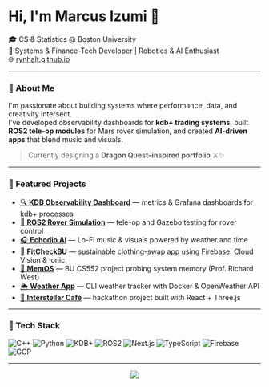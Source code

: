 # Hi, I'm Marcus Izumi 👋  
🎓 CS & Statistics @ Boston University  
💼 Systems & Finance-Tech Developer | Robotics & AI Enthusiast  
🌐 [rynhalt.github.io](https://rynhalt.github.io)

---

### 🧭 About Me
I'm passionate about building systems where performance, data, and creativity intersect.  
I've developed observability dashboards for **kdb+ trading systems**, built **ROS2 tele-op modules** for Mars rover simulation, and created **AI-driven apps** that blend music and visuals.

> Currently designing a **Dragon Quest–inspired portfolio** ⚔️✨

---

### 🚀 Featured Projects
- [🔍 **KDB Observability Dashboard**](https://github.com/Rynhalt/kdb-observability) — metrics & Grafana dashboards for kdb+ processes  
- [🤖 **ROS2 Rover Simulation**](https://github.com/Rynhalt/ros2-rover) — tele-op and Gazebo testing for rover control  
- [🎧 **Echodio AI**](https://github.com/Rynhalt/echodio) — Lo-Fi music & visuals powered by weather and time  
- [🧥 **FitCheckBU**](https://github.com/Rynhalt/FitCheckBU) — sustainable clothing-swap app using Firebase, Cloud Vision & Ionic  
- [💾 **MemOS**](https://github.com/Rynhalt/memOS) — BU CS552 project probing system memory (Prof. Richard West)  
- [🌦 **Weather App**](https://github.com/Rynhalt/weather-app) — CLI weather tracker with Docker & OpenWeather API  
- [🌌 **Interstellar Café**](https://github.com/Rynhalt/interstellar-cafe) — hackathon project built with React + Three.js

---

### 🧰 Tech Stack
![C++](https://img.shields.io/badge/-C++-00599C?logo=cplusplus)
![Python](https://img.shields.io/badge/-Python-3776AB?logo=python)
![KDB+](https://img.shields.io/badge/-KDB+-black)
![ROS2](https://img.shields.io/badge/-ROS2-22314E)
![Next.js](https://img.shields.io/badge/-Next.js-000000?logo=nextdotjs)
![TypeScript](https://img.shields.io/badge/-TypeScript-3178C6?logo=typescript)
![Firebase](https://img.shields.io/badge/-Firebase-FFCA28?logo=firebase)
![GCP](https://img.shields.io/badge/-Google_Cloud-4285F4?logo=googlecloud)

---

<p align="center">
  <img src="https://github-readme-stats.vercel.app/api?username=Rynhalt&show_icons=true&theme=tokyonight" />
</p>
